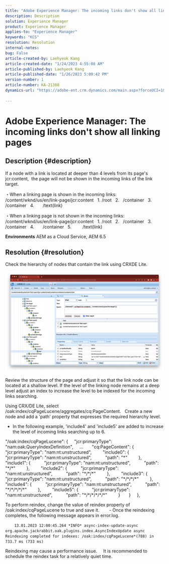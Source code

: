 ```yaml
---
title: "Adobe Experience Manager: The incoming links don't show all linking pages"
description: Description
solution: Experience Manager
product: Experience Manager
applies-to: "Experience Manager"
keywords: "KCS"
resolution: Resolution
internal-notes: 
bug: False
article-created-by: Laehyeok Kang
article-created-date: "1/24/2023 4:55:08 AM"
article-published-by: Laehyeok Kang
article-published-date: "1/26/2023 5:09:42 PM"
version-number: 1
article-number: KA-21308
dynamics-url: "https://adobe-ent.crm.dynamics.com/main.aspx?forceUCI=1&pagetype=entityrecord&etn=knowledgearticle&id=8142b044-a39b-ed11-aad1-6045bd0065b6"

---
```

# Adobe Experience Manager: The incoming links don't show all linking pages

## Description {#description}


If a node with a link is located at deeper than 4 levels from its page's jcr:content, 
 the page will not be shown in the incoming links of the link target.

・When a linking page is shown in the incoming links:
   /content/wknd/us/en/link-page/jcr:content
   1. /root
   2.   /container
   3.     /container
   4.       /text(link)

・When a linking page is not shown in the incoming links:
   /content/wknd/us/en/link-page/jcr:content
   1. /root
   2.   /container
   3.     /container
   4.       /container
   5.         /text(link)

<b>Environments</b>
 AEM as a Cloud Service, AEM 6.5


## Resolution {#resolution}


Check the hierarchy of nodes that contain the link using CRXDE Lite.

![](assets/667a70ba-a39b-ed11-aad1-6045bd0065b6.png)

Review the structure of the page and adjust it so that the link node can be located at a shallow level.
If the level of the linking node remains at a deep level adjust an index to increase the level to be indexed for the incoming links searching.

Using CRX/DE Lite, select /oak:index/cqPageLucene/aggregates/cq:PageContent.
  Create a new node and add a 'path' property that expresses the required hierarchy level.

- In the following example, 'include4' and 'include5' are added to increase the level of incoming links searching up to 6.

"/oak:index/cqPageLucene": {
    "jcr:primaryType": "nam:oak:QueryIndexDefinition",
    ...
      "cq:PageContent": {
        "jcr:primaryType": "nam:nt:unstructured",
        "include0": {
          "jcr:primaryType": "nam:nt:unstructured",
          "path": "\*"
        },
        "include1": {
          "jcr:primaryType": "nam:nt:unstructured",
          "path": "\*/\*"
        },
        "include2": {
          "jcr:primaryType": "nam:nt:unstructured",
          "path": "\*/\*/\*"
        },
        "include3": {
          "jcr:primaryType": "nam:nt:unstructured",
          "path": "\*/\*/\*/\*"
        },
        "include4": {
          "jcr:primaryType": "nam:nt:unstructured",
          "path": "\*/\*/\*/\*/\*"
        },
        "include5": {
          "jcr:primaryType": "nam:nt:unstructured",
          "path": "\*/\*/\*/\*/\*/\*"
        }
      }
    },

To perform reindex, change the value of reindex property of /oak:index/cqPageLucene to true and save it.
  
    - Once the reindexing completes, the following message appears in error.log.

`    13.01.2023 12:00:45.264 *INFO* async-index-update-async org.apache.jackrabbit.oak.plugins.index.AsyncIndexUpdate async Reindexing completed for indexes: /oak:index/cqPageLucene*(788) in 733.7 ms (733 ms)`

Reindexing may cause a performance issue.
    It is recommended to schedule the reindex task for a relatively quiet time.
